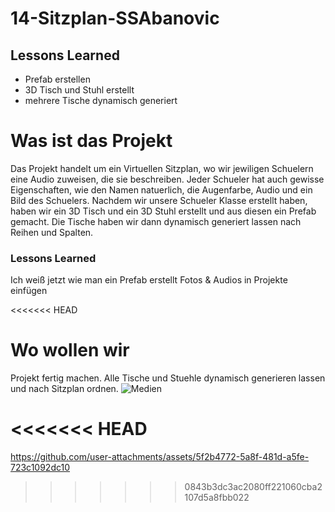 # 14-Sitzplan-SSAbanovic
## Lessons Learned
 
- Prefab erstellen
- 3D Tisch und Stuhl erstellt
- mehrere Tische dynamisch generiert
 
 
# Was ist das Projekt
Das Projekt handelt um ein Virtuellen Sitzplan, wo wir jewiligen Schuelern eine Audio zuweisen, die sie beschreiben. 
Jeder Schueler hat auch gewisse Eigenschaften, wie den Namen natuerlich, die Augenfarbe, Audio und ein Bild des Schuelers. 
Nachdem wir unsere Schueler Klasse erstellt haben, haben wir ein 3D Tisch und ein 3D Stuhl erstellt und aus diesen ein 
Prefab gemacht. Die Tische haben wir dann dynamisch generiert lassen nach Reihen und Spalten.

### Lessons Learned

Ich weiß jetzt wie man ein Prefab erstellt
Fotos & Audios in Projekte einfügen
 
<<<<<<< HEAD
# Wo wollen wir
Projekt fertig machen. Alle Tische und Stuehle dynamisch generieren lassen und nach Sitzplan ordnen.
![Medien](https://github.com/user-attachments/assets/bdd686f5-5592-47c3-8d08-00ab68e63d1f)

<<<<<<< HEAD
=======


https://github.com/user-attachments/assets/5f2b4772-5a8f-481d-a5fe-723c1092dc10

>>>>>>> 0843b3dc3ac2080ff221060cba2107d5a8fbb022
